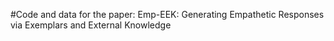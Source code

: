 #Code and data for the paper: Emp-EEK: Generating Empathetic Responses via Exemplars and External Knowledge
